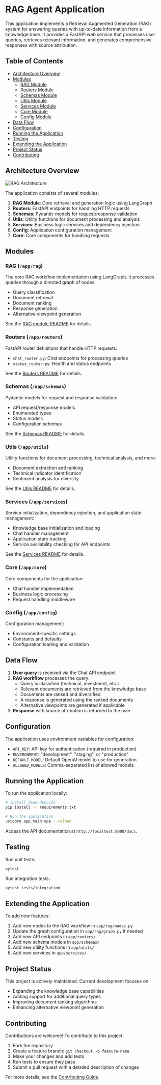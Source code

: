 # RAG Agent Application

This application implements a Retrieval Augmented Generation (RAG) system for answering queries with up-to-date information from a knowledge base. It provides a FastAPI web service that processes user queries, retrieves relevant information, and generates comprehensive responses with source attribution.

## Table of Contents

- [Architecture Overview](#architecture-overview)
- [Modules](#modules)
  - [RAG Module](#rag-appraq)
  - [Routers Module](#routers-approuters)
  - [Schemas Module](#schemas-appschemas)
  - [Utils Module](#utils-apputils)
  - [Services Module](#services-appservices)
  - [Core Module](#core-appcore)
  - [Config Module](#config-appconfig)
- [Data Flow](#data-flow)
- [Configuration](#configuration)
- [Running the Application](#running-the-application)
- [Testing](#testing)
- [Extending the Application](#extending-the-application)
- [Project Status](#project-status)
- [Contributing](#contributing)

## Architecture Overview

![RAG Architecture](https://mermaid.ink/img/pako:eNptUsluAyEM_RWLC1O1fADHHtpDL9NLTjlYMFO0iRFFU7VR8u-FCUwrlUfYfrbf4-DGhS24o7sY58QBzKsWjkEh-gwxQQHCwNMPjgE5XWGCp3FFVL7GnPO13n1fXqkJLzLYR4WLc4CU6RI99CBEpG3A1fUKYCCvYCJuX00wfqAvLBgjPqRSbEWR1aWcaUHlxCF5hAHtbWL8nWQExTgMPZ5G6KOtUqJZVA4xxgwW3yt3W1DjFJMrCF1Ifl6N7FeIJBIh_gT0yjOD9rYWg-Uv5H3HXM3sU8HRLMmEGXCTK9u8YuTPNQfww30JV_i-YeX8BmBuLZWuPEvGtj-8i1tgkn2rkKuphyXrPm5mSXRGWdJ5Vv4Nc5_YDJJIUVdlqDpWk1N_S14obnSOBo4Fx2JgmQTrhVrh9eLfr5ttEOKVlXsXNjSBVYBKq0aYQdeoobZytS0GZaU4yUGpoT1IJe2grGx01yzKS6OdHYQc8PLp_gBdILLl)

The application consists of several modules:

1. **RAG Module**: Core retrieval and generation logic using LangGraph
2. **Routers**: FastAPI endpoints for handling HTTP requests
3. **Schemas**: Pydantic models for request/response validation
4. **Utils**: Utility functions for document processing and analysis
5. **Services**: Business logic services and dependency injection
6. **Config**: Application configuration management
7. **Core**: Core components for handling requests

## Modules

### RAG (`/app/rag`)

The core RAG workflow implementation using LangGraph. It processes queries through a directed graph of nodes:
- Query classification
- Document retrieval
- Document ranking
- Response generation
- Alternative viewpoint generation

See the [RAG module README](/app/rag/README.md) for details.

### Routers (`/app/routers`)

FastAPI router definitions that handle HTTP requests:
- `chat_router.py`: Chat endpoints for processing queries
- `status_router.py`: Health and status endpoints

See the [Routers README](/app/routers/README.md) for details.

### Schemas (`/app/schemas`)

Pydantic models for request and response validation:
- API request/response models
- Enumerated types
- Status models
- Configuration schemas

See the [Schemas README](/app/schemas/README.md) for details.

### Utils (`/app/utils`)

Utility functions for document processing, technical analysis, and more:
- Document extraction and ranking
- Technical indicator identification
- Sentiment analysis for diversity

See the [Utils README](/app/utils/README.md) for details.

### Services (`/app/services`)

Service initialization, dependency injection, and application state management:
- Knowledge base initialization and loading
- Chat handler management
- Application state tracking
- Service availability checking for API endpoints

See the [Services README](/app/services/README.md) for details.

### Core (`/app/core`)

Core components for the application:
- Chat handler implementation
- Business logic processing
- Request handling middleware

### Config (`/app/config`)

Configuration management:
- Environment-specific settings
- Constants and defaults
- Configuration loading and validation

## Data Flow

1. **User query** is received via the Chat API endpoint
2. **RAG workflow** processes the query:
   - Query is classified (technical, investment, etc.)
   - Relevant documents are retrieved from the knowledge base
   - Documents are ranked and diversified
   - A response is generated using the ranked documents
   - Alternative viewpoints are generated if applicable
3. **Response** with source attribution is returned to the user

## Configuration

The application uses environment variables for configuration:
- `API_KEY`: API key for authentication (required in production)
- `ENVIRONMENT`: "development", "staging", or "production"
- `DEFAULT_MODEL`: Default OpenAI model to use for generation
- `ALLOWED_MODELS`: Comma-separated list of allowed models

## Running the Application

To run the application locally:

```bash
# Install dependencies
pip install -r requirements.txt

# Run the application
uvicorn app.main:app --reload
```

Access the API documentation at `http://localhost:8000/docs`.

## Testing

Run unit tests:

```bash
pytest
```

Run integration tests:

```bash
pytest tests/integration
```

## Extending the Application

To add new features:
1. Add new nodes to the RAG workflow in `app/rag/nodes.py`
2. Update the graph configuration in `app/rag/graph.py` if needed
3. Add new API endpoints in `app/routers/`
4. Add new schema models in `app/schemas/`
5. Add new utility functions in `app/utils/`
6. Add new services in `app/services/`

## Project Status

This project is actively maintained. Current development focuses on:
- Expanding the knowledge base capabilities
- Adding support for additional query types
- Improving document ranking algorithms
- Enhancing alternative viewpoint generation

## Contributing

Contributions are welcome! To contribute to this project:

1. Fork the repository
2. Create a feature branch: `git checkout -b feature-name`
3. Make your changes and add tests
4. Run tests to ensure they pass
5. Submit a pull request with a detailed description of changes

For more details, see the [Contributing Guide](CONTRIBUTING.md).
